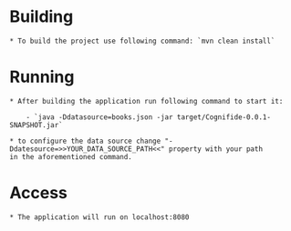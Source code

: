 # Building

    * To build the project use following command: `mvn clean install`

# Running

    * After building the application run following command to start it:

        - `java -Ddatasource=books.json -jar target/Cognifide-0.0.1-SNAPSHOT.jar`

    * to configure the data source change "-Ddatesource=>>YOUR_DATA_SOURCE_PATH<<" property with your path
    in the aforementioned command.

# Access

    * The application will run on localhost:8080
